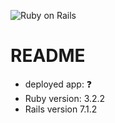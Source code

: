 ![Ruby on Rails](https://github.com/philipritchey/rotten-potatoes-demo-2024/actions/workflows/rubyonrails.yml/badge.svg)

# README

* deployed app: :question:
* Ruby version: 3.2.2
* Rails version 7.1.2

